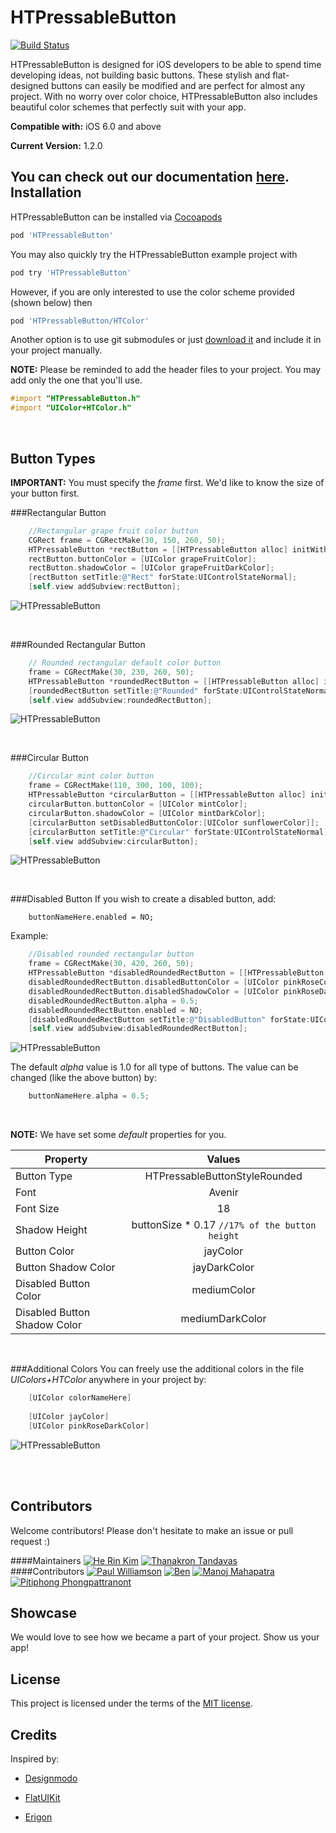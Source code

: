HTPressableButton
==============

[![Build Status](https://travis-ci.org/herinkc/HTPressableButton.svg?branch=master)](https://travis-ci.org/herinkc/HTPressableButton)

HTPressableButton is designed for iOS developers to be able to spend time developing ideas, not building basic buttons. These stylish and flat-designed buttons can easily be modified and are perfect for almost any project. With no worry over color choice, HTPressableButton also includes beautiful color schemes that perfectly suit with your app.

**Compatible with:**  iOS 6.0 and above

**Current Version:** 1.2.0

You can check out our documentation [here](http://cocoadocs.org/docsets/HTPressableButton/). 
Installation
-------------------
HTPressableButton can be installed via [Cocoapods](http://cocoapods.org/)

```ruby
pod 'HTPressableButton'
```

You may also quickly try the HTPressableButton example project with

```ruby
pod try 'HTPressableButton'
```

However, if you are only interested to use the color scheme provided (shown below) then

```ruby
pod 'HTPressableButton/HTColor'
```

Another option is to use git submodules or just [download it](https://github.com/Grouper/FlatUIKit/archive/master.zip) and include it in your project manually.

**NOTE:** Please be reminded to add the header files to your project. You may add only the one that you'll use. 

```objective-c
#import "HTPressableButton.h"
#import "UIColor+HTColor.h"
```

<br>

Button Types
-------------------

**IMPORTANT:** You must specify the *frame* first. We'd like to know the size of your button first.

###Rectangular Button
```objective-c
    //Rectangular grape fruit color button
    CGRect frame = CGRectMake(30, 150, 260, 50);
    HTPressableButton *rectButton = [[HTPressableButton alloc] initWithFrame:frame buttonStyle:HTPressableButtonStyleRect];
    rectButton.buttonColor = [UIColor grapeFruitColor];
    rectButton.shadowColor = [UIColor grapeFruitDarkColor];
    [rectButton setTitle:@"Rect" forState:UIControlStateNormal];
    [self.view addSubview:rectButton];

```

![HTPressableButton](https://raw.github.com/herinkc/HTPressableButton/master/READMEImages/RectButtonImage.gif)

<br>

###Rounded Rectangular Button
```objective-c
    // Rounded rectangular default color button
	frame = CGRectMake(30, 230, 260, 50);
    HTPressableButton *roundedRectButton = [[HTPressableButton alloc] initWithFrame:frame buttonStyle:HTPressableButtonStyleRounded];
    [roundedRectButton setTitle:@"Rounded" forState:UIControlStateNormal];
    [self.view addSubview:roundedRectButton];

```

![HTPressableButton](https://raw.github.com/herinkc/HTPressableButton/master/READMEImages/RoundedRectButtonImage.gif)

<br>

###Circular Button
```objective-c
	//Circular mint color button
    frame = CGRectMake(110, 300, 100, 100);
    HTPressableButton *circularButton = [[HTPressableButton alloc] initWithFrame:frame buttonStyle:HTPressableButtonStyleCircular];
    circularButton.buttonColor = [UIColor mintColor];
    circularButton.shadowColor = [UIColor mintDarkColor];
    [circularButton setDisabledButtonColor:[UIColor sunflowerColor]];
    [circularButton setTitle:@"Circular" forState:UIControlStateNormal];
    [self.view addSubview:circularButton];
```

![HTPressableButton](https://raw.github.com/herinkc/HTPressableButton/master/READMEImages/CircularButtonImage.gif)

<br>

###Disabled Button
If you wish to create a disabled button, add:
```object-c
	buttonNameHere.enabled = NO;
```
Example:
```objective-c
    //Disabled rounded rectangular button
    frame = CGRectMake(30, 420, 260, 50);
    HTPressableButton *disabledRoundedRectButton = [[HTPressableButton alloc] initWithFrame:frame buttonStyle:HTPressableButtonStyleRounded];
    disabledRoundedRectButton.disabledButtonColor = [UIColor pinkRoseColor];
    disabledRoundedRectButton.disabledShadowColor = [UIColor pinkRoseDarkColor];
    disabledRoundedRectButton.alpha = 0.5;
    disabledRoundedRectButton.enabled = NO;
    [disabledRoundedRectButton setTitle:@"DisabledButton" forState:UIControlStateNormal];
    [self.view addSubview:disabledRoundedRectButton];
```

![HTPressableButton](https://raw.github.com/herinkc/HTPressableButton/master/READMEImages/DisabledButtonImage.png)

The default *alpha* value is 1.0 for all type of buttons. The value can be changed (like the above button) by:
```objective-c
	buttonNameHere.alpha = 0.5;
```
<br>

**NOTE:** We have set some *default* properties for you. 

| Property                     | Values                                           |
| ---------------------------- |:------------------------------------------------:|
| Button Type				   | HTPressableButtonStyleRounded
| Font                         | Avenir                                           |
| Font Size                    | 18                                               |
| Shadow Height                | buttonSize * 0.17 `//17% of the button height`   |
| Button Color                 | jayColor                                         |
| Button Shadow Color          | jayDarkColor                                     |
| Disabled Button Color        | mediumColor                                      |
| Disabled Button Shadow Color | mediumDarkColor                                  |

<br>

###Additional Colors
You can freely use the additional colors in the file *UIColors+HTColor* anywhere in your project by:
```objective-c
    [UIColor colorNameHere]
    
    [UIColor jayColor]
    [UIColor pinkRoseDarkColor]
```
![HTPressableButton](https://raw.github.com/herinkc/HTPressableButton/master/READMEImages/HTPressableButtonColorScheme.png)

<br><br>

Contributors
--------------
Welcome contributors! Please don't hesitate to make an issue or pull request :)

####Maintainers
[![He Rin Kim](https://avatars1.githubusercontent.com/u/3966522?s=80)](https://github.com/herinkc)
[![Thanakron Tandavas](https://avatars1.githubusercontent.com/u/3419259?s=80)](https://github.com/tandavas)
<br>
####Contributors
[![Paul Williamson](https://avatars0.githubusercontent.com/u/343450?s=80)](https://github.com/squarefrog)
[![Ben](https://avatars1.githubusercontent.com/u/2032500?s=80)](https://github.com/bcylin)
[![Manoj Mahapatra](https://avatars3.githubusercontent.com/u/2066984?s=80)](https://github.com/indideveloper)
[![Pitiphong Phongpattranont](https://avatars2.githubusercontent.com/u/426153?s=80)](https://github.com/pitiphong-p)


Showcase
--------
We would love to see how we became a part of your project. Show us your app!


License
-------------------
This project is licensed under the terms of the [MIT license](https://github.com/herinkc/HTPressableButton/blob/master/LICENSE).


Credits
--------
Inspired by:

* [Designmodo](http://designmodo.com/)

* [FlatUIKit](https://github.com/Grouper/FlatUIKit)

* [Erigon](https://dribbble.com/erigon)